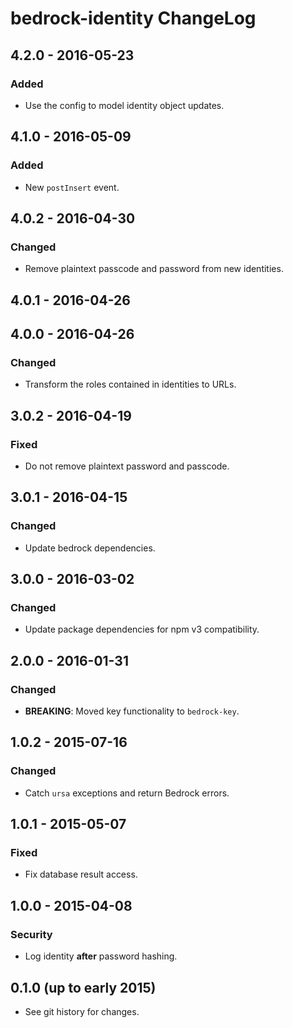# bedrock-identity ChangeLog

## 4.2.0 - 2016-05-23

### Added
- Use the config to model identity object updates.

## 4.1.0 - 2016-05-09

### Added
- New `postInsert` event.

## 4.0.2 - 2016-04-30

### Changed
- Remove plaintext passcode and password from new identities.

## 4.0.1 - 2016-04-26

## 4.0.0 - 2016-04-26

### Changed
- Transform the roles contained in identities to URLs.

## 3.0.2 - 2016-04-19

### Fixed
- Do not remove plaintext password and passcode.

## 3.0.1 - 2016-04-15

### Changed
- Update bedrock dependencies.

## 3.0.0 - 2016-03-02

### Changed
- Update package dependencies for npm v3 compatibility.

## 2.0.0 - 2016-01-31

### Changed
- **BREAKING**: Moved key functionality to `bedrock-key`.

## 1.0.2 - 2015-07-16

### Changed
- Catch `ursa` exceptions and return Bedrock errors.

## 1.0.1 - 2015-05-07

### Fixed
- Fix database result access.

## 1.0.0 - 2015-04-08

### Security
- Log identity **after** password hashing.

## 0.1.0 (up to early 2015)

- See git history for changes.
